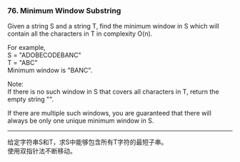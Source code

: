 ### 76. Minimum Window Substring

Given a string S and a string T, find the minimum window in S which will contain all the characters in T in complexity O(n).

For example,    
S = "ADOBECODEBANC"    
T = "ABC"    
Minimum window is "BANC".    

Note:   
If there is no such window in S that covers all characters in T, return the empty string "".

If there are multiple such windows, you are guaranteed that there will always be only one unique minimum window in S.

* * *

给定字符串S和T，求S中能够包含所有T字符的最短子串。   
使用双指针法不断移动。   


